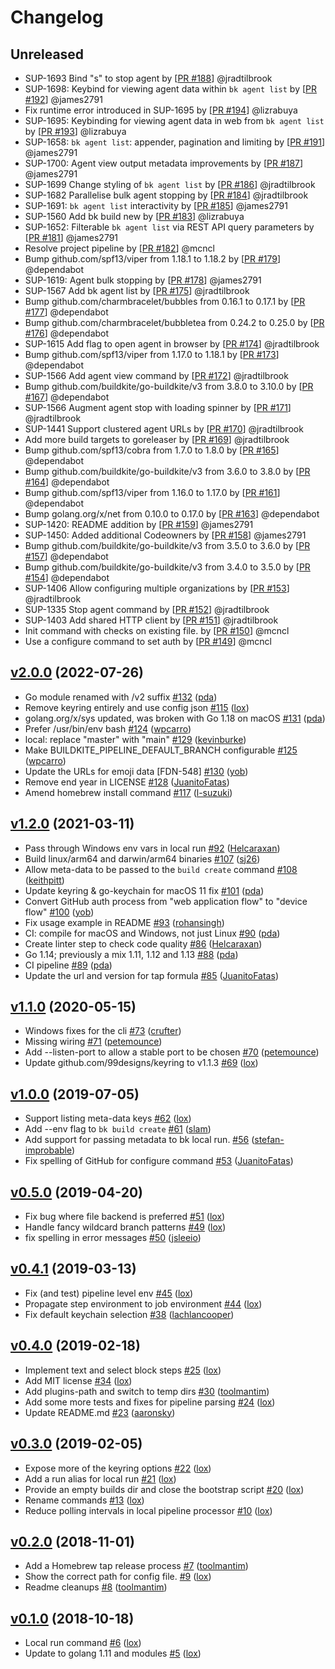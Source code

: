  
# Changelog

## Unreleased
- SUP-1693 Bind "s" to stop agent by [[PR #188](https://github.com/buildkite/cli/pull/188)] @jradtilbrook
- SUP-1698: Keybind for viewing agent data within `bk agent list` by [[PR #192](https://github.com/buildkite/cli/pull/192)] @james2791
- Fix runtime error introduced in SUP-1695 by [[PR #194](https://github.com/buildkite/cli/pull/194)] @lizrabuya
- SUP-1695: Keybinding for viewing agent data in web from `bk agent list` by [[PR #193](https://github.com/buildkite/cli/pull/193)] @lizrabuya
- SUP-1658: `bk agent list`: appender, pagination and limiting by [[PR #191](https://github.com/buildkite/cli/pull/191)] @james2791
- SUP-1700: Agent view output metadata improvements by [[PR #187](https://github.com/buildkite/cli/pull/187)] @james2791
- SUP-1699 Change styling of `bk agent list` by [[PR #186](https://github.com/buildkite/cli/pull/186)] @jradtilbrook
- SUP-1682 Parallelise bulk agent stopping by [[PR #184](https://github.com/buildkite/cli/pull/184)] @jradtilbrook
- SUP-1691: `bk agent list` interactivity by [[PR #185](https://github.com/buildkite/cli/pull/185)] @james2791
- SUP-1560 Add bk build new by [[PR #183](https://github.com/buildkite/cli/pull/183)] @lizrabuya
- SUP-1652: Filterable `bk agent list` via REST API query parameters by [[PR #181](https://github.com/buildkite/cli/pull/181)] @james2791
- Resolve project pipeline by [[PR #182](https://github.com/buildkite/cli/pull/182)] @mcncl
- Bump github.com/spf13/viper from 1.18.1 to 1.18.2 by [[PR #179](https://github.com/buildkite/cli/pull/179)] @dependabot
- SUP-1619: Agent bulk stopping by [[PR #178](https://github.com/buildkite/cli/pull/178)] @james2791
- SUP-1567 Add bk agent list by [[PR #175](https://github.com/buildkite/cli/pull/175)] @jradtilbrook
- Bump github.com/charmbracelet/bubbles from 0.16.1 to 0.17.1 by [[PR #177](https://github.com/buildkite/cli/pull/177)] @dependabot
- Bump github.com/charmbracelet/bubbletea from 0.24.2 to 0.25.0 by [[PR #176](https://github.com/buildkite/cli/pull/176)] @dependabot
- SUP-1615 Add flag to open agent in browser by [[PR #174](https://github.com/buildkite/cli/pull/174)] @jradtilbrook
- Bump github.com/spf13/viper from 1.17.0 to 1.18.1 by [[PR #173](https://github.com/buildkite/cli/pull/173)] @dependabot
- SUP-1566 Add agent view command by [[PR #172](https://github.com/buildkite/cli/pull/172)] @jradtilbrook
- Bump github.com/buildkite/go-buildkite/v3 from 3.8.0 to 3.10.0 by [[PR #167](https://github.com/buildkite/cli/pull/167)] @dependabot
- SUP-1566 Augment agent stop with loading spinner by [[PR #171](https://github.com/buildkite/cli/pull/171)] @jradtilbrook
- SUP-1441 Support clustered agent URLs by [[PR #170](https://github.com/buildkite/cli/pull/170)] @jradtilbrook
- Add more build targets to goreleaser by [[PR #169](https://github.com/buildkite/cli/pull/169)] @jradtilbrook
- Bump github.com/spf13/cobra from 1.7.0 to 1.8.0 by [[PR #165](https://github.com/buildkite/cli/pull/165)] @dependabot
- Bump github.com/buildkite/go-buildkite/v3 from 3.6.0 to 3.8.0 by [[PR #164](https://github.com/buildkite/cli/pull/164)] @dependabot
- Bump github.com/spf13/viper from 1.16.0 to 1.17.0 by [[PR #161](https://github.com/buildkite/cli/pull/161)] @dependabot
- Bump golang.org/x/net from 0.10.0 to 0.17.0 by [[PR #163](https://github.com/buildkite/cli/pull/163)] @dependabot
- SUP-1420: README addition by [[PR #159](https://github.com/buildkite/cli/pull/159)] @james2791
- SUP-1450: Added additional Codeowners by [[PR #158](https://github.com/buildkite/cli/pull/158)] @james2791
- Bump github.com/buildkite/go-buildkite/v3 from 3.5.0 to 3.6.0 by [[PR #157](https://github.com/buildkite/cli/pull/157)] @dependabot
- Bump github.com/buildkite/go-buildkite/v3 from 3.4.0 to 3.5.0 by [[PR #154](https://github.com/buildkite/cli/pull/154)] @dependabot
- SUP-1406 Allow configuring multiple organizations by [[PR #153](https://github.com/buildkite/cli/pull/153)] @jradtilbrook
- SUP-1335 Stop agent command by [[PR #152](https://github.com/buildkite/cli/pull/152)] @jradtilbrook
- SUP-1403 Add shared HTTP client by [[PR #151](https://github.com/buildkite/cli/pull/151)] @jradtilbrook
- Init command with checks on existing file. by [[PR #150](https://github.com/buildkite/cli/pull/150)] @mcncl
- Use a configure command to set auth by [[PR #149](https://github.com/buildkite/cli/pull/149)] @mcncl
 
## [v2.0.0](https://github.com/buildkite/cli/compare/v1.2.0...v2.0.0) (2022-07-26)

- Go module renamed with /v2 suffix [#132](https://github.com/buildkite/cli/pull/132) ([pda](https://github.com/pda))
- Remove keyring entirely and use config json [#115](https://github.com/buildkite/cli/pull/115) ([lox](https://github.com/lox))
- golang.org/x/sys updated, was broken with Go 1.18 on macOS [#131](https://github.com/buildkite/cli/pull/131) ([pda](https://github.com/pda))
- Prefer /usr/bin/env bash [#124](https://github.com/buildkite/cli/pull/124) ([wpcarro](https://github.com/wpcarro))
- local: replace "master" with "main" [#129](https://github.com/buildkite/cli/pull/129) ([kevinburke](https://github.com/kevinburke))
- Make BUILDKITE_PIPELINE_DEFAULT_BRANCH configurable [#125](https://github.com/buildkite/cli/pull/125) ([wpcarro](https://github.com/wpcarro))
- Update the URLs for emoji data [FDN-548] [#130](https://github.com/buildkite/cli/pull/130) ([yob](https://github.com/yob))
- Remove end year in LICENSE [#128](https://github.com/buildkite/cli/pull/128) ([JuanitoFatas](https://github.com/JuanitoFatas))
- Amend homebrew install command [#117](https://github.com/buildkite/cli/pull/117) ([l-suzuki](https://github.com/l-suzuki))

## [v1.2.0](https://github.com/buildkite/cli/compare/v1.1.0...v1.2.0) (2021-03-11)

- Pass through Windows env vars in local run [#92](https://github.com/buildkite/cli/pull/92) ([Helcaraxan](https://github.com/Helcaraxan))
- Build linux/arm64 and darwin/arm64 binaries [#107](https://github.com/buildkite/cli/pull/107) ([sj26](https://github.com/sj26))
- Allow meta-data to be passed to the `build create` command [#108](https://github.com/buildkite/cli/pull/108) ([keithpitt](https://github.com/keithpitt))
- Update keyring & go-keychain for macOS 11 fix [#101](https://github.com/buildkite/cli/pull/101) ([pda](https://github.com/pda))
- Convert GitHub auth process from "web application flow" to "device flow" [#100](https://github.com/buildkite/cli/pull/100) ([yob](https://github.com/yob))
- Fix usage example in README [#93](https://github.com/buildkite/cli/pull/93) ([rohansingh](https://github.com/rohansingh))
- CI: compile for macOS and Windows, not just Linux [#90](https://github.com/buildkite/cli/pull/90) ([pda](https://github.com/pda))
- Create linter step to check code quality [#86](https://github.com/buildkite/cli/pull/86) ([Helcaraxan](https://github.com/Helcaraxan))
- Go 1.14; previously a mix 1.11, 1.12 and 1.13 [#88](https://github.com/buildkite/cli/pull/88) ([pda](https://github.com/pda))
- CI pipeline [#89](https://github.com/buildkite/cli/pull/89) ([pda](https://github.com/pda))
- Update the url and version for tap formula [#85](https://github.com/buildkite/cli/pull/85) ([JuanitoFatas](https://github.com/JuanitoFatas))

## [v1.1.0](https://github.com/buildkite/cli/compare/v1.0.0...v1.1.0) (2020-05-15)

- Windows fixes for the cli [#73](https://github.com/buildkite/cli/pull/73) ([crufter](https://github.com/crufter))
- Missing wiring [#71](https://github.com/buildkite/cli/pull/71) ([petemounce](https://github.com/petemounce))
- Add --listen-port to allow a stable port to be chosen [#70](https://github.com/buildkite/cli/pull/70) ([petemounce](https://github.com/petemounce))
- Update github.com/99designs/keyring to v1.1.3 [#69](https://github.com/buildkite/cli/pull/69) ([lox](https://github.com/lox))

## [v1.0.0](https://github.com/buildkite/cli/compare/v0.5.0...v1.0.0) (2019-07-05)

- Support listing meta-data keys [#62](https://github.com/buildkite/cli/pull/62) ([lox](https://github.com/lox))
- Add --env flag to `bk build create` [#61](https://github.com/buildkite/cli/pull/61) ([slam](https://github.com/slam))
- Add support for passing metadata to bk local run. [#56](https://github.com/buildkite/cli/pull/56) ([stefan-improbable](https://github.com/stefan-improbable))
- Fix spelling of GitHub for configure command [#53](https://github.com/buildkite/cli/pull/53) ([JuanitoFatas](https://github.com/JuanitoFatas))

## [v0.5.0](https://github.com/buildkite/cli/compare/v0.4.1...v0.5.0) (2019-04-20)

- Fix bug where file backend is preferred [#51](https://github.com/buildkite/cli/pull/51) ([lox](https://github.com/lox))
- Handle fancy wildcard branch patterns [#49](https://github.com/buildkite/cli/pull/49) ([lox](https://github.com/lox))
- fix spelling in error messages [#50](https://github.com/buildkite/cli/pull/50) ([jsleeio](https://github.com/jsleeio))

## [v0.4.1](https://github.com/buildkite/cli/compare/v0.4.0...v0.4.1) (2019-03-13)

- Fix (and test) pipeline level env [#45](https://github.com/buildkite/cli/pull/45) ([lox](https://github.com/lox))
- Propagate step environment to job environment [#44](https://github.com/buildkite/cli/pull/44) ([lox](https://github.com/lox))
- Fix default keychain selection [#38](https://github.com/buildkite/cli/pull/38) ([lachlancooper](https://github.com/lachlancooper))

## [v0.4.0](https://github.com/buildkite/cli/compare/v0.3.0...v0.4.0) (2019-02-18)

- Implement text and select block steps [#25](https://github.com/buildkite/cli/pull/25) ([lox](https://github.com/lox))
- Add MIT license [#34](https://github.com/buildkite/cli/pull/34) ([lox](https://github.com/lox))
- Add plugins-path and switch to temp dirs [#30](https://github.com/buildkite/cli/pull/30) ([toolmantim](https://github.com/toolmantim))
- Add some more tests and fixes for pipeline parsing [#24](https://github.com/buildkite/cli/pull/24) ([lox](https://github.com/lox))
- Update README.md [#23](https://github.com/buildkite/cli/pull/23) ([aaronsky](https://github.com/aaronsky))

## [v0.3.0](https://github.com/buildkite/cli/compare/v0.2.0...v0.3.0) (2019-02-05)

- Expose more of the keyring options [#22](https://github.com/buildkite/cli/pull/22) ([lox](https://github.com/lox))
- Add a run alias for local run [#21](https://github.com/buildkite/cli/pull/21) ([lox](https://github.com/lox))
- Provide an empty builds dir and close the bootstrap script [#20](https://github.com/buildkite/cli/pull/20) ([lox](https://github.com/lox))
- Rename commands [#13](https://github.com/buildkite/cli/pull/13) ([lox](https://github.com/lox))
- Reduce polling intervals in local pipeline processor [#10](https://github.com/buildkite/cli/pull/10) ([lox](https://github.com/lox))

## [v0.2.0](https://github.com/buildkite/cli/compare/v0.1.0...v0.2.0) (2018-11-01)

- Add a Homebrew tap release process [#7](https://github.com/buildkite/cli/pull/7) ([toolmantim](https://github.com/toolmantim))
- Show the correct path for config file. [#9](https://github.com/buildkite/cli/pull/9) ([lox](https://github.com/lox))
- Readme cleanups [#8](https://github.com/buildkite/cli/pull/8) ([toolmantim](https://github.com/toolmantim))

## [v0.1.0](https://github.com/buildkite/cli/compare/73083884b289...v0.1.0) (2018-10-18)

- Local run command [#6](https://github.com/buildkite/cli/pull/6) ([lox](https://github.com/lox))
- Update to golang 1.11 and modules [#5](https://github.com/buildkite/cli/pull/5) ([lox](https://github.com/lox)) 